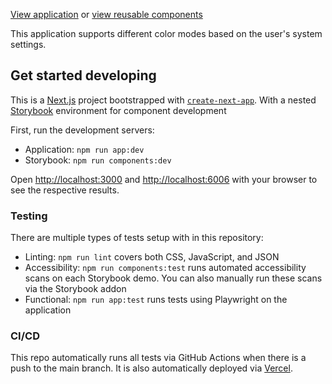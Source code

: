 [View application](https://weather-app-ebyrne.vercel.app/) or [view reusable components](https://elizabethsjudd.github.io/weather-app/)

This application supports different color modes based on the user's system settings.

## Get started developing

This is a [Next.js](https://nextjs.org/) project bootstrapped with [`create-next-app`](https://github.com/vercel/next.js/tree/canary/packages/create-next-app). With a nested [Storybook](https://storybook.js.org/) environment for component development

First, run the development servers:

* Application: `npm run app:dev`
* Storybook: `npm run components:dev`

Open [http://localhost:3000](http://localhost:3000) and [http://localhost:6006](http://localhost:6006) with your browser to see the respective results.

### Testing

There are multiple types of tests setup with in this repository:

* Linting: `npm run lint` covers both CSS, JavaScript, and JSON
* Accessibility: `npm run components:test` runs automated accessibility scans on each Storybook demo. You can also manually run these scans via the Storybook addon
* Functional: `npm run app:test` runs tests using Playwright on the application

### CI/CD

This repo automatically runs all tests via GitHub Actions when there is a push to the main branch. It is also automatically deployed via [Vercel]((https://vercel.com/new?utm_medium=default-template&filter=next.js&utm_source=create-next-app&utm_campaign=create-next-app-readme)).

